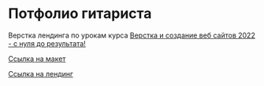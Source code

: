 # Потфолио гитариста

Верстка лендинга по урокам курса [Верстка и создание веб сайтов 2022 - с нуля до результата!](https://www.udemy.com/course/dmitrii-fokeev-web-dev-essential/)

[Ссылка на макет](https://www.figma.com/file/a3dxs0VhOqbv3ktEagg5tg/0608~1?node-id=0%3A1&t=EMZnbBxeE9kRXRcR-1)

[Ссылка на лендинг](https://emarkova22.github.io/portfolio-guitarist/)
